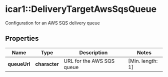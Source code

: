 # icar1::DeliveryTargetAwsSqsQueue

Configuration for an AWS SQS delivery queue

## Properties
Name | Type | Description | Notes
------------ | ------------- | ------------- | -------------
**queueUrl** | **character** | URL for the AWS SQS queue | [Min. length: 1] 


